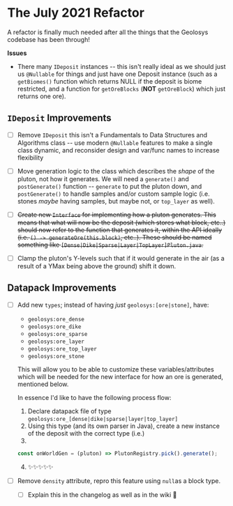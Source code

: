 # The July 2021 Refactor

A refactor is finally much needed after all the things that the Geolosys codebase has been through!

**Issues**

- There many `IDeposit` instances -- this isn't really ideal as we should just us `@Nullable` for things and just have one Deposit instance (such as a `getBiomes()` function which returns NULL if the deposit is biome restricted, and a function for `getOreBlocks` (**NOT** `getOreBlock`) which just returns one ore).

## `IDeposit` Improvements

- [ ] Remove `IDeposit` this isn't a Fundamentals to Data Structures and Algorithms class -- use modern `@Nullable` features to make a single class dynamic, and reconsider design and var/func names to increase flexibility

- [ ] Move generation logic to the class which describes the _shape_ of the pluton, not how it generates. We will need a `generate()` and `postGenerate()` function -- `generate` to put the pluton down, and `postGenerate()` to handle samples and/or custom sample logic (i.e. stones _maybe_ having samples, but maybe not, or `top_layer` as well).

- [ ] ~~Create new `Interface` for implementing how a pluton generates. This means that what will now be the deposit (which stores what block, etc..) should now refer to the function that generates it, within the API ideally (i.e. `() -> generateOre(this.block)`, etc..). These should be named something like `[Dense|Dike|Sparse|Layer|TopLayer]Pluton.java`.~~

- [ ] Clamp the pluton's Y-levels such that if it would generate in the air (as a result of a YMax being above the ground) shift it down. 

## Datapack Improvements

- [ ] Add new `types`; instead of having _just_ `geolosys:[ore|stone]`, have:

  - `geolosys:ore_dense`
  - `geolosys:ore_dike`
  - `geolosys:ore_sparse`
  - `geolosys:ore_layer`
  - `geolosys:ore_top_layer`
  - `geolosys:ore_stone`

  This will allow you to be able to customize these variables/attributes which will be needed for the new interface for how an ore is generated, mentioned below.

  In essence I'd like to have the following process flow:

  1. Declare datapack file of type `geolosys:ore_[dense|dike|sparse|layer|top_layer]`
  2. Using this type (and its own parser in Java), create a new instance of the deposit with the correct type (i.e.)
  3.

  ```js
  const onWorldGen = (pluton) => PlutonRegistry.pick().generate();
  ```

  4. ✨✨✨✨✨

- [ ] Remove `density` attribute, repro this feature using `null`as a block type.
  - [ ] Explain this in the changelog as well as in the wiki 🤔
